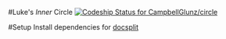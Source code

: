 #Luke's *Inner* Circle
[ ![Codeship Status for CampbellGlunz/circle](https://codeship.com/projects/f384cae0-6c69-0132-7429-3a463caf9dbd/status?branch=master)](https://codeship.com/projects/54045)

#Setup
Install dependencies for [docsplit](http://documentcloud.github.io/docsplit/)

